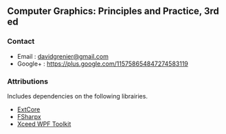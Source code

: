 ## Computer Graphics: Principles and Practice, 3rd ed

### Contact

* Email   : davidgrenier@gmail.com
* Google+ : https://plus.google.com/115758654847274583119

### Attributions

Includes dependencies on the following librairies.

* [ExtCore](https://github.com/jack-pappas/ExtCore)
* [FSharpx](https://github.com/fsharp/fsharpx)
* [Xceed WPF Toolkit](http://wpftoolkit.codeplex.com/)